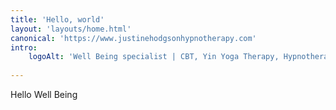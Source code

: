 ```yaml
---
title: 'Hello, world'
layout: 'layouts/home.html'
canonical: 'https://www.justinehodgsonhypnotherapy.com'
intro:
    logoAlt: 'Well Being specialist | CBT, Yin Yoga Therapy, Hypnotherapy'
    
---
```


Hello Well Being
